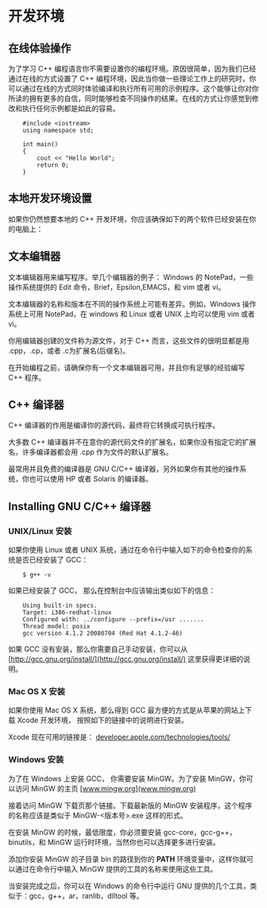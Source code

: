 # 开发环境

## 在线体验操作

为了学习 C++ 编程语言你不需要设置你的编程环境。原因很简单，因为我们已经通过在线的方式设置了 C++ 编程环境，因此当你做一些理论工作上的研究时，你可以通过在线的方式同时体验编译和执行所有可用的示例程序。这个能够让你对你所读的拥有更多的自信，同时能够检查不同操作的结果。在线的方式让你感觉到修改和执行任何示例都是如此的容易。

```
	#include <iostream>
	using namespace std;

	int main()
	{
		cout << "Hello World";
		return 0;
	}
```

## 本地开发环境设置

如果你仍然想要本地的 C++ 开发环境，你应该确保如下的两个软件已经安装在你的电脑上：

## 文本编辑器

文本编辑器用来编写程序。举几个编辑器的例子： Windows 的 NotePad，一些操作系统提供的 Edit 命令，Brief，Epsilon,EMACS，和 vim 或者 vi。

文本编辑器的名称和版本在不同的操作系统上可能有差异。例如，Windows 操作系统上可用 NotePad，在 windows 和 Linux 或者 UNIX 上均可以使用 vim 或者 vi。

你用编辑器创建的文件称为源文件，对于 C++ 而言，这些文件的很明显都是用 .cpp，.cp，或者 .c为扩展名(后缀名)。

在开始编程之前，请确保你有一个文本编辑器可用，并且你有足够的经验编写 C++ 程序。

## C++ 编译器

C++ 编译器的作用是编译你的源代码，最终将它转换成可执行程序。

大多数 C++ 编译器并不在意你的源代码文件的扩展名，如果你没有指定它的扩展名，许多编译器都会用 .cpp 作为文件的默认扩展名。

最常用并且免费的编译器是 GNU C/C++ 编译器，另外如果你有其他的操作系统，你也可以使用 HP 或者 Solaris 的编译器。

## Installing GNU C/C++ 编译器

### UNIX/Linux 安装

如果你使用 Linux 或者 UNIX 系统，通过在命令行中输入如下的命令检查你的系统是否已经安装了 GCC：

```
	$ g++ -v
```

如果已经安装了 GCC， 那么在控制台中应该输出类似如下的信息：

```
	Using built-in specs.
	Target: i386-redhat-linux
	Configured with: ../configure --prefix=/usr .......
	Thread model: posix
	gcc version 4.1.2 20080704 (Red Hat 4.1.2-46)
```

如果 GCC 没有安装，那么你需要自己手动安装，你可以从 [http://gcc.gnu.org/install/](http://gcc.gnu.org/install/) 这里获得更详细的说明。

### Mac OS X 安装

如果你使用 Mac OS X 系统，那么得到 GCC 最方便的方式是从苹果的网站上下载 Xcode 开发环境， 按照如下的链接中的说明进行安装。

Xcode 现在可用的链接是： [ developer.apple.com/technologies/tools/]( developer.apple.com/technologies/tools/)

### Windows 安装 

为了在 Windows 上安装 GCC， 你需要安装 MinGW。为了安装 MinGW，你可以访问 MinGW 的主页 
[www.mingw.org](www.mingw.org)
 
接着访问 MinGW 下载页那个链接。下载最新版的 MinGW 安装程序，这个程序的名称应该是类似于 MinGW-<版本号>.exe 这样的形式。

在安装 MinGW 的时候，最低限度，你必须要安装 gcc-core，gcc-g++，binutils，和 MinGW 运行时环境，当然你也可以选择更多进行安装。

添加你安装 MinGW 的子目录 bin 的路径到你的 **PATH** 环境变量中，这样你就可以通过在命令行中输入 MinGW 提供的工具的名称来使用这些工具。
 
当安装完成之后，你可以在 Windows 的命令行中运行 GNU 提供的几个工具，类似于：gcc，g++，ar，ranlib，dlltool 等。


